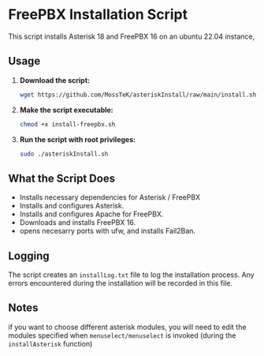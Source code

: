 # FreePBX Installation Script

This script installs Asterisk 18 and FreePBX 16 on an ubuntu 22.04 instance,

## Usage

1. **Download the script:**

    ```bash
    wget https://github.com/MossTeK/asteriskInstall/raw/main/install.sh
    ```

2. **Make the script executable:**

    ```bash
    chmod +x install-freepbx.sh
    ```

3. **Run the script with root privileges:**

    ```bash
    sudo ./asteriskInstall.sh
    ```

## What the Script Does

- Installs necessary dependencies for Asterisk / FreePBX
- Installs and configures Asterisk.
- Installs and configures Apache for FreePBX.
- Downloads and installs FreePBX 16.
- opens necesarry ports with ufw, and installs Fail2Ban.

## Logging

The script creates an `installLog.txt` file to log the installation process. Any errors encountered during the installation will be recorded in this file.

## Notes

if you want to choose different asterisk modules, you will need to edit the modules specified when `menuselect/menuselect` is invoked (during the `installAsterisk` function)
